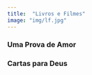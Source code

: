 ```yaml
---
title:  "Livros e Filmes"
image: "img/lf.jpg"
---
```


### Uma Prova de Amor


### Cartas para Deus
